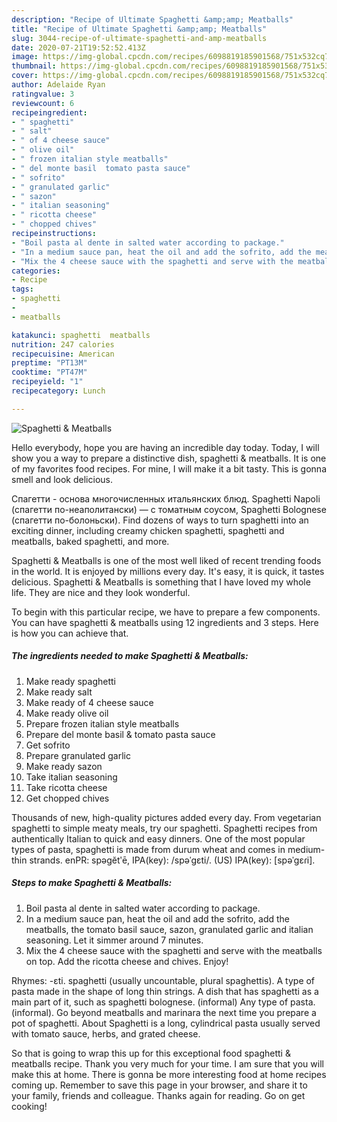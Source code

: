 ```yaml
---
description: "Recipe of Ultimate Spaghetti &amp;amp; Meatballs"
title: "Recipe of Ultimate Spaghetti &amp;amp; Meatballs"
slug: 3044-recipe-of-ultimate-spaghetti-and-amp-meatballs
date: 2020-07-21T19:52:52.413Z
image: https://img-global.cpcdn.com/recipes/6098819185901568/751x532cq70/spaghetti-meatballs-recipe-main-photo.jpg
thumbnail: https://img-global.cpcdn.com/recipes/6098819185901568/751x532cq70/spaghetti-meatballs-recipe-main-photo.jpg
cover: https://img-global.cpcdn.com/recipes/6098819185901568/751x532cq70/spaghetti-meatballs-recipe-main-photo.jpg
author: Adelaide Ryan
ratingvalue: 3
reviewcount: 6
recipeingredient:
- " spaghetti"
- " salt"
- " of 4 cheese sauce"
- " olive oil"
- " frozen italian style meatballs"
- " del monte basil  tomato pasta sauce"
- " sofrito"
- " granulated garlic"
- " sazon"
- " italian seasoning"
- " ricotta cheese"
- " chopped chives"
recipeinstructions:
- "Boil pasta al dente in salted water according to package."
- "In a medium sauce pan, heat the oil and add the sofrito, add the meatballs, the tomato basil sauce, sazon, granulated garlic and italian seasoning. Let it simmer around 7 minutes."
- "Mix the 4 cheese sauce with the spaghetti and serve with the meatballs on top. Add the ricotta cheese and chives. Enjoy!"
categories:
- Recipe
tags:
- spaghetti
- 
- meatballs

katakunci: spaghetti  meatballs 
nutrition: 247 calories
recipecuisine: American
preptime: "PT13M"
cooktime: "PT47M"
recipeyield: "1"
recipecategory: Lunch

---
```



![Spaghetti &amp; Meatballs](https://img-global.cpcdn.com/recipes/6098819185901568/751x532cq70/spaghetti-meatballs-recipe-main-photo.jpg)

Hello everybody, hope you are having an incredible day today. Today, I will show you a way to prepare a distinctive dish, spaghetti &amp; meatballs. It is one of my favorites food recipes. For mine, I will make it a bit tasty. This is gonna smell and look delicious.

Cпагетти - основа многочисленных итальянских блюд. Spaghetti Napoli (спагетти по-неаполитански) — с томатным соусом, Spaghetti Bolognese (спагетти по-болоньски). Find dozens of ways to turn spaghetti into an exciting dinner, including creamy chicken spaghetti, spaghetti and meatballs, baked spaghetti, and more.

Spaghetti &amp; Meatballs is one of the most well liked of recent trending foods in the world. It is enjoyed by millions every day. It's easy, it is quick, it tastes delicious. Spaghetti &amp; Meatballs is something that I have loved my whole life. They are nice and they look wonderful.


To begin with this particular recipe, we have to prepare a few components. You can have spaghetti &amp; meatballs using 12 ingredients and 3 steps. Here is how you can achieve that.

<!--inarticleads1-->

##### The ingredients needed to make Spaghetti &amp; Meatballs:

1. Make ready  spaghetti
1. Make ready  salt
1. Make ready  of 4 cheese sauce
1. Make ready  olive oil
1. Prepare  frozen italian style meatballs
1. Prepare  del monte basil &amp; tomato pasta sauce
1. Get  sofrito
1. Prepare  granulated garlic
1. Make ready  sazon
1. Take  italian seasoning
1. Take  ricotta cheese
1. Get  chopped chives


Thousands of new, high-quality pictures added every day. From vegetarian spaghetti to simple meaty meals, try our spaghetti. Spaghetti recipes from authentically Italian to quick and easy dinners. One of the most popular types of pasta, spaghetti is made from durum wheat and comes in medium-thin strands. enPR: spəgĕtʹē, IPA(key): /spəˈɡɛti/. (US) IPA(key): [spəˈɡɛɾi]. 

<!--inarticleads2-->

##### Steps to make Spaghetti &amp; Meatballs:

1. Boil pasta al dente in salted water according to package.
1. In a medium sauce pan, heat the oil and add the sofrito, add the meatballs, the tomato basil sauce, sazon, granulated garlic and italian seasoning. Let it simmer around 7 minutes.
1. Mix the 4 cheese sauce with the spaghetti and serve with the meatballs on top. Add the ricotta cheese and chives. Enjoy!


Rhymes: -ɛti. spaghetti (usually uncountable, plural spaghettis). A type of pasta made in the shape of long thin strings. A dish that has spaghetti as a main part of it, such as spaghetti bolognese. (informal) Any type of pasta. (informal). Go beyond meatballs and marinara the next time you prepare a pot of spaghetti. About Spaghetti is a long, cylindrical pasta usually served with tomato sauce, herbs, and grated cheese. 

So that is going to wrap this up for this exceptional food spaghetti &amp; meatballs recipe. Thank you very much for your time. I am sure that you will make this at home. There is gonna be more interesting food at home recipes coming up. Remember to save this page in your browser, and share it to your family, friends and colleague. Thanks again for reading. Go on get cooking!
